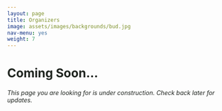 ```yaml
---
layout: page
title: Organizers
image: assets/images/backgrounds/bud.jpg
nav-menu: yes
weight: 7
---
```


<h1 style="color:#202520">Coming Soon...</h1>

<h6 style="color:#202520">This page you are looking for is under construction. Check back later for updates.</h6>